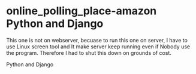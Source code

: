 # online_polling_place-amazon   Python and Django 

This one is not on webserver, becuase to run this one on server, I have to use Linux screen tool and It make server keep running even if Nobody use the program. Therefore I had to shut this down on grounds of cost.

 Python and Django 
